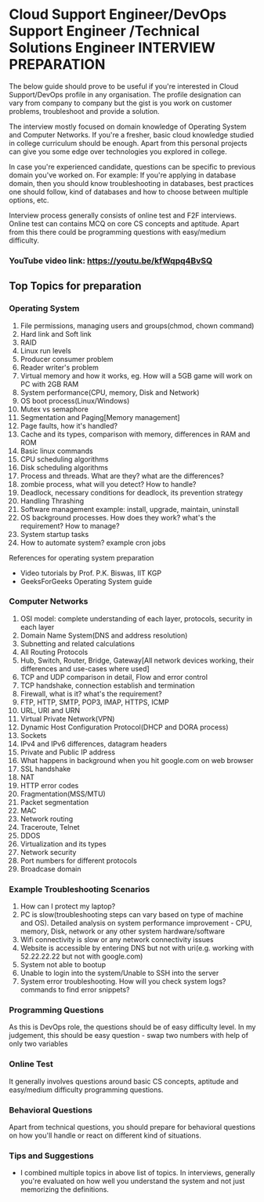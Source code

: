 # Cloud Support Engineer/DevOps Support Engineer /Technical Solutions Engineer INTERVIEW PREPARATION
The below guide should prove to be useful if you're interested in Cloud Support/DevOps profile in any organisation. The profile designation can vary from company to company but the gist is you work on customer problems, troubleshoot and provide a solution.

The interview mostly focused on domain knowledge of Operating System and Computer Networks. If you're a fresher, basic cloud knowledge studied in college curriculum should be enough. Apart from this personal projects can give you some edge over technologies you explored in college. 

In case you're experienced candidate, questions can be specific to previous domain you've worked on.
For example: If you're applying in database domain, then you should know troubleshooting in databases, best practices one should follow, kind of databases and how to choose between multiple options, etc.

Interview process generally consists of online test and F2F interviews. Online test can contains MCQ on core CS concepts and aptitude. Apart from this there could be programming questions with easy/medium difficulty.

### YouTube video link: https://youtu.be/kfWqpq4BvSQ

## Top Topics for preparation
### Operating System
1. File permissions, managing users and groups(chmod, chown command)
2. Hard link and Soft link
3. RAID
4. Linux run levels
5. Producer consumer problem
6. Reader writer's problem
7. Virtual memory and how it works, eg. How will a 5GB game will work on PC with 2GB RAM
8. System performance(CPU, memory, Disk and Network)
9. OS boot process(Linux/Windows)
10. Mutex vs semaphore
11. Segmentation and Paging[Memory management]
12. Page faults, how it's handled?
12. Cache and its types, comparison with memory, differences in RAM and ROM
13. Basic linux commands
14. CPU scheduling algorithms 
15. Disk scheduling algorithms
15. Process and threads. What are they? what are the differences?
16. zombie process, what will you detect? How to handle?
17. Deadlock, necessary conditions for deadlock, its prevention strategy
18. Handling Thrashing
19. Software management example: install, upgrade, maintain, uninstall
20. OS background processes. How does they work? what's the requirement? How to manage?
21. System startup tasks
22. How to automate system? example cron jobs

References for operating system preparation
* Video tutorials by Prof. P.K. Biswas, IIT KGP
* GeeksForGeeks Operating System guide

### Computer Networks
1. OSI model: complete understanding of each layer, protocols, security in each layer
2. Domain Name System(DNS and address resolution)
3. Subnetting and related calculations
4. All Routing Protocols
5. Hub, Switch, Router, Bridge, Gateway[All network devices working, their differences and use-cases where used]
6. TCP and UDP comparison in detail, Flow and error control
7. TCP handshake, connection establish and termination
8. Firewall, what is it? what's the requirement?
9. FTP, HTTP, SMTP, POP3, IMAP, HTTPS, ICMP
10. URL, URI and URN
11. Virtual Private Network(VPN)
12. Dynamic Host Configuration Protocol(DHCP and DORA process)
13. Sockets
14. IPv4 and IPv6 differences, datagram headers
15. Private and Public IP address
16. What happens in background when you hit google.com on web browser
17. SSL handshake
18. NAT
19. HTTP error codes
20. Fragmentation(MSS/MTU)
21. Packet segmentation
22. MAC
23. Network routing
24. Traceroute, Telnet
25. DDOS
26. Virtualization and its types
27. Network security
28. Port numbers for different protocols
29. Broadcase domain

### Example Troubleshooting Scenarios
1. How can I protect my laptop?
2. PC is slow(troubleshooting steps can vary based on type of machine and OS). Detailed analysis on system performance improvement - CPU, memory, Disk, network or any other system hardware/software
3. Wifi connectivity is slow or any network connectivity issues
4. Website is accessible by entering DNS but not with uri(e.g. working with 52.22.22.22 but not with google.com)
5. System not able to bootup
6. Unable to login into the system/Unable to SSH into the server
7. System error troubleshooting. How will you check system logs? commands to find error snippets?


### Programming Questions
As this is DevOps role, the questions should be of easy difficulty level.
In my judgement, this should be easy question - swap two numbers with help of only two variables

### Online Test
It generally involves questions around basic CS concepts, aptitude and easy/medium difficulty programming questions.

### Behavioral Questions
Apart from technical questions, you should prepare for behavioral questions on how you'll handle or react on different kind of situations.

### Tips and Suggestions
* I combined multiple topics in above list of topics. In interviews, generally you're evaluated on how well you understand the system and not just memorizing the definitions.
